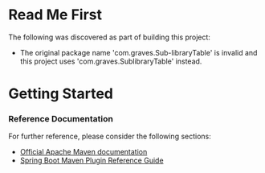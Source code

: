 # Read Me First
The following was discovered as part of building this project:

* The original package name 'com.graves.Sub-libraryTable' is invalid and this project uses 'com.graves.SublibraryTable' instead.

# Getting Started

### Reference Documentation
For further reference, please consider the following sections:

* [Official Apache Maven documentation](https://maven.apache.org/guides/index.html)
* [Spring Boot Maven Plugin Reference Guide](https://docs.spring.io/spring-boot/docs/2.2.7.RELEASE/maven-plugin/)

